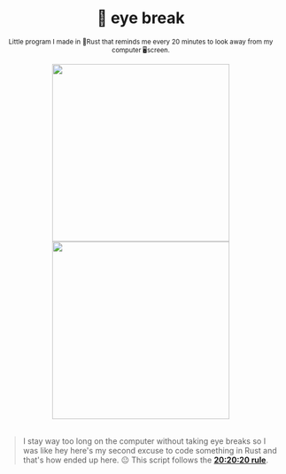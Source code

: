<div align="center">

  # 👀 eye break
  
  <sub>Little program I made in 🦀Rust that reminds me every 20 minutes to look away from my computer 🖥screen.<sub>
  
  <img width="320px" src="https://user-images.githubusercontent.com/66202304/230767901-a282d2fc-3dc4-43ee-a4c3-7573e55a344e.png">
  <img width="320px" src="https://user-images.githubusercontent.com/66202304/230767905-75bebf9e-a015-4388-9d44-d0344336f57f.png">

</div>


<br>

> I stay way too long on the computer without taking eye breaks so I was like hey here's my second excuse to code something in Rust and that's how ended up here. 😐 This script follows the **[20:20:20 rule](https://www.google.com/search?q=20%3A20%3A20+rule)**.
